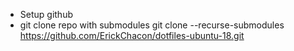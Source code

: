 - Setup github
- git clone repo with submodules
    git clone --recurse-submodules https://github.com/ErickChacon/dotfiles-ubuntu-18.git
